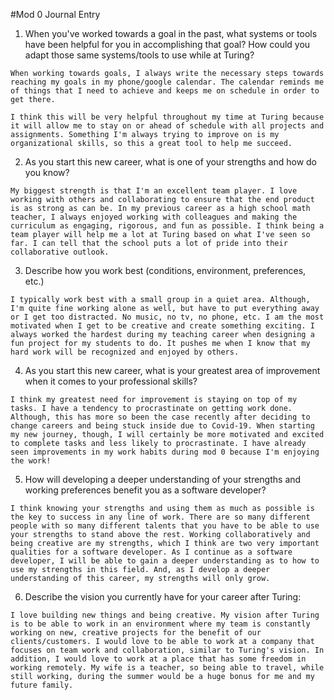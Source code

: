 #Mod 0 Journal Entry

1. When you've worked towards a goal in the past, what systems or tools have been helpful for you in accomplishing that goal? How could you adapt those same systems/tools to use while at Turing?

```
When working towards goals, I always write the necessary steps towards reaching my goals in my phone/google calendar. The calendar reminds me of things that I need to achieve and keeps me on schedule in order to get there.

I think this will be very helpful throughout my time at Turing because it will allow me to stay on or ahead of schedule with all projects and assignments. Something I'm always trying to improve on is my organizational skills, so this a great tool to help me succeed.
```

2. As you start this new career, what is one of your strengths and how do you know?

```
My biggest strength is that I'm an excellent team player. I love working with others and collaborating to ensure that the end product is as strong as can be. In my previous career as a high school math teacher, I always enjoyed working with colleagues and making the curriculum as engaging, rigorous, and fun as possible. I think being a team player will help me a lot at Turing based on what I've seen so far. I can tell that the school puts a lot of pride into their collaborative outlook.
```

3. Describe how you work best (conditions, environment, preferences, etc.)

```
I typically work best with a small group in a quiet area. Although, I'm quite fine working alone as well, but have to put everything away or I get too distracted. No music, no tv, no phone, etc. I am the most motivated when I get to be creative and create something exciting. I always worked the hardest during my teaching career when designing a fun project for my students to do. It pushes me when I know that my hard work will be recognized and enjoyed by others.
```

4. As you start this new career, what is your greatest area of improvement when it comes to your professional skills?

```
I think my greatest need for improvement is staying on top of my tasks. I have a tendency to procrastinate on getting work done. Although, this has more so been the case recently after deciding to change careers and being stuck inside due to Covid-19. When starting my new journey, though, I will certainly be more motivated and excited to complete tasks and less likely to procrastinate. I have already seen improvements in my work habits during mod 0 because I'm enjoying the work!
```

5. How will developing a deeper understanding of your strengths and working preferences benefit you as a software developer?

```
I think knowing your strengths and using them as much as possible is the key to success in any line of work. There are so many different people with so many different talents that you have to be able to use your strengths to stand above the rest. Working collaboratively and being creative are my strengths, which I think are two very important qualities for a software developer. As I continue as a software developer, I will be able to gain a deeper understanding as to how to use my strengths in this field. And, as I develop a deeper understanding of this career, my strengths will only grow.
```

6. Describe the vision you currently have for your career after Turing:

```
I love building new things and being creative. My vision after Turing is to be able to work in an environment where my team is constantly working on new, creative projects for the benefit of our clients/customers. I would love to be able to work at a company that focuses on team work and collaboration, similar to Turing's vision. In addition, I would love to work at a place that has some freedom in working remotely. My wife is a teacher, so being able to travel, while still working, during the summer would be a huge bonus for me and my future family.
```

